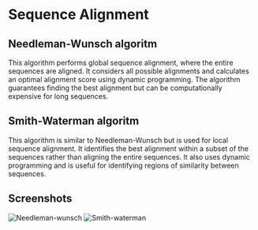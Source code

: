 
# Sequence Alignment

## Needleman-Wunsch algoritm
This algorithm performs global sequence alignment, where the entire sequences are aligned. It considers all possible alignments and calculates an optimal alignment score using dynamic programming. The algorithm guarantees finding the best alignment but can be computationally expensive for long sequences.

## Smith-Waterman algoritm
This algorithm is similar to Needleman-Wunsch but is used for local sequence alignment. It identifies the best alignment within a subset of the sequences rather than aligning the entire sequences. It also uses dynamic programming and is useful for identifying regions of similarity between sequences.
## Screenshots

![Needleman-wunsch](main/Images/needleman-wunsch.png)
![Smith-waterman](main/Images/smith-waterman.png)

